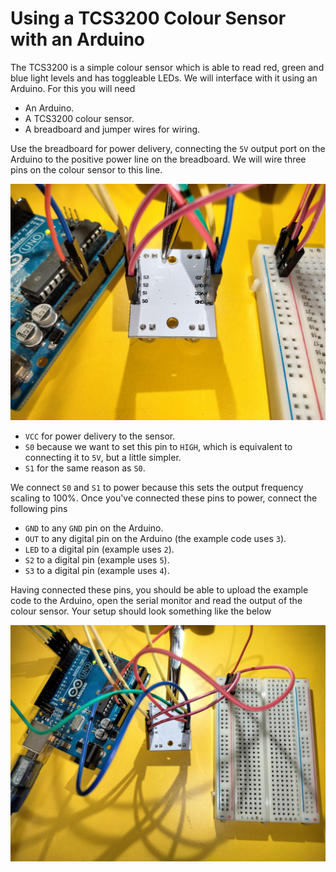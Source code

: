 # Using a TCS3200 Colour Sensor with an Arduino

The TCS3200 is a simple colour sensor which is able to read red, green and blue
light levels and has toggleable LEDs. We will interface with it using an 
Arduino. For this you will need

* An Arduino.
* A TCS3200 colour sensor.
* A breadboard and jumper wires for wiring.

Use the breadboard for power delivery, connecting the `5V` output port on the
Arduino to the positive power line on the breadboard. We will wire three pins
on the colour sensor to this line.

![Colour Sensor Pins](photos/closeup.jpg)

* `VCC` for power delivery to the sensor.
* `S0` because we want to set this pin to `HIGH`, which is equivalent to
    connecting it to `5V`, but a little simpler.
* `S1` for the same reason as `S0`.

We connect `S0` and `S1` to power because this sets the output frequency 
scaling to 100%. Once you've connected these pins to power, connect the 
following pins

* `GND` to any `GND` pin on the Arduino.
* `OUT` to any digital pin on the Arduino (the example code uses `3`).
* `LED` to a digital pin (example uses `2`).
* `S2` to a digital pin (example uses `5`).
* `S3` to a digital pin (example uses `4`).

Having connected these pins, you should be able to upload the example code to
the Arduino, open the serial monitor and read the output of the colour sensor.
Your setup should look something like the below

![Colour Sensor Setup](photos/full.jpg)
